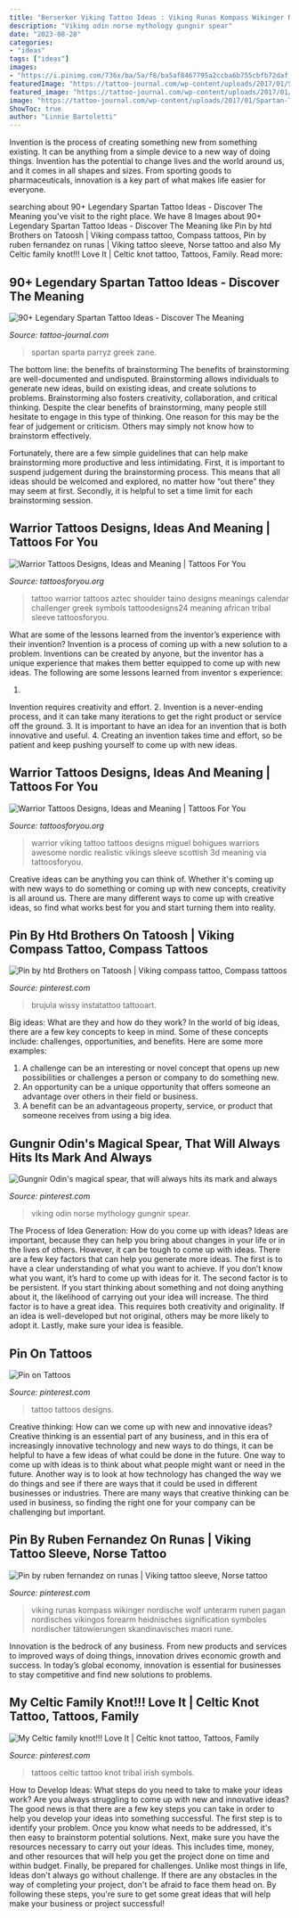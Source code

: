 ```yaml
---
title: "Berserker Viking Tattoo Ideas : Viking Runas Kompass Wikinger Nordische Wolf Unterarm Runen Pagan Nordisches Vikingos Forearm Heidnisches Signification Symboles Nordischer Tätowierungen Skandinavisches Maori Rune"
description: "Viking odin norse mythology gungnir spear"
date: "2023-08-28"
categories:
- "ideas"
tags: ["ideas"]
images:
- "https://i.pinimg.com/736x/ba/5a/f8/ba5af8467795a2ccba6b755cbfb72daf.jpg"
featuredImage: "https://tattoo-journal.com/wp-content/uploads/2017/01/Spartan-Tattoo-82-1.jpg"
featured_image: "https://tattoo-journal.com/wp-content/uploads/2017/01/Spartan-Tattoo-82-1.jpg"
image: "https://tattoo-journal.com/wp-content/uploads/2017/01/Spartan-Tattoo-82-1.jpg"
ShowToc: true
author: "Linnie Bartoletti"
---
```



Invention is the process of creating something new from something existing. It can be anything from a simple device to a new way of doing things. Invention has the potential to change lives and the world around us, and it comes in all shapes and sizes. From sporting goods to pharmaceuticals, innovation is a key part of what makes life easier for everyone.

	

		
searching about 90+ Legendary Spartan Tattoo Ideas - Discover The Meaning you've visit to the right place. We have 8 Images about 90+ Legendary Spartan Tattoo Ideas - Discover The Meaning like Pin by htd Brothers on Tatoosh | Viking compass tattoo, Compass tattoos, Pin by ruben fernandez on runas | Viking tattoo sleeve, Norse tattoo and also My Celtic family knot!!! Love It | Celtic knot tattoo, Tattoos, Family. Read more:
		
    
## 90+ Legendary Spartan Tattoo Ideas - Discover The Meaning

<img loading=lazy src="https://tattoo-journal.com/wp-content/uploads/2017/01/Spartan-Tattoo-82-1.jpg" onerror="this.onerror=null;this.src='https://tse3.mm.bing.net/th?id=OIP.LoqFNSJ4hREpyJxyiIHMZAHaHa&amp;pid=15.1';" alt="90+ Legendary Spartan Tattoo Ideas - Discover The Meaning">

_Source: tattoo-journal.com_

>spartan sparta parryz greek zane. 

	

The bottom line: the benefits of brainstorming
The benefits of brainstorming are well-documented and undisputed. Brainstorming allows individuals to generate new ideas, build on existing ideas, and create solutions to problems. Brainstorming also fosters creativity, collaboration, and critical thinking.
Despite the clear benefits of brainstorming, many people still hesitate to engage in this type of thinking. One reason for this may be the fear of judgement or criticism. Others may simply not know how to brainstorm effectively.

Fortunately, there are a few simple guidelines that can help make brainstorming more productive and less intimidating. First, it is important to suspend judgement during the brainstorming process. This means that all ideas should be welcomed and explored, no matter how “out there” they may seem at first. Secondly, it is helpful to set a time limit for each brainstorming session.

    
## Warrior Tattoos Designs, Ideas And Meaning | Tattoos For You

<img loading=lazy src="http://www.tattoosforyou.org/wp-content/uploads/2016/05/Taino-Warrior-Tattoos.jpg" onerror="this.onerror=null;this.src='https://tse4.mm.bing.net/th?id=OIP.nJIffTaVyEMmd_vTfe5n4wHaLI&amp;pid=15.1';" alt="Warrior Tattoos Designs, Ideas and Meaning | Tattoos For You">

_Source: tattoosforyou.org_

>tattoo warrior tattoos aztec shoulder taino designs meanings calendar challenger greek symbols tattoodesigns24 meaning african tribal sleeve tattoosforyou. 

	

What are some of the lessons learned from the inventor’s experience with their invention?
Invention is a process of coming up with a new solution to a problem. Inventions can be created by anyone, but the inventor has a unique experience that makes them better equipped to come up with new ideas. The following are some lessons learned from inventor s experience:

1. 
Invention requires creativity and effort.
2. 
Invention is a never-ending process, and it can take many iterations to get the right product or service off the ground.
3. 
It is important to have an idea for an invention that is both innovative and useful. 
4. 
Creating an invention takes time and effort, so be patient and keep pushing yourself to come up with new ideas.

    
## Warrior Tattoos Designs, Ideas And Meaning | Tattoos For You

<img loading=lazy src="https://www.tattoosforyou.org/wp-content/uploads/2016/05/Viking-Warrior-Tattoos.jpg" onerror="this.onerror=null;this.src='https://tse4.mm.bing.net/th?id=OIP.SSNnsbuDRSnPww3of2wc4AHaMn&amp;pid=15.1';" alt="Warrior Tattoos Designs, Ideas and Meaning | Tattoos For You">

_Source: tattoosforyou.org_

>warrior viking tattoo tattoos designs miguel bohigues warriors awesome nordic realistic vikings sleeve scottish 3d meaning via tattoosforyou. 

	

Creative ideas can be anything you can think of. Whether it's coming up with new ways to do something or coming up with new concepts, creativity is all around us. There are many different ways to come up with creative ideas, so find what works best for you and start turning them into reality.

    
## Pin By Htd Brothers On Tatoosh | Viking Compass Tattoo, Compass Tattoos

<img loading=lazy src="https://i.pinimg.com/736x/77/59/6c/77596cda1e897bbf99704227e5d22bf1.jpg" onerror="this.onerror=null;this.src='https://tse1.mm.bing.net/th?id=OIP.R9US54E_G6ICWSKq9dzFpQHaKd&amp;pid=15.1';" alt="Pin by htd Brothers on Tatoosh | Viking compass tattoo, Compass tattoos">

_Source: pinterest.com_

>brujula wissy instatattoo tattooart. 

	

Big ideas: What are they and how do they work?
In the world of big ideas, there are a few key concepts to keep in mind. Some of these concepts include: challenges, opportunities, and benefits. Here are some more examples:
1. A challenge can be an interesting or novel concept that opens up new possibilities or challenges a person or company to do something new. 
2. An opportunity can be a unique opportunity that offers someone an advantage over others in their field or business. 
3. A benefit can be an advantageous property, service, or product that someone receives from using a big idea.

    
## Gungnir Odin&#039;s Magical Spear, That Will Always Hits Its Mark And Always

<img loading=lazy src="https://i.pinimg.com/736x/ba/b5/ef/bab5ef1efa26c24cee98cbed9c33e129--legends-goddesses.jpg" onerror="this.onerror=null;this.src='https://tse4.mm.bing.net/th?id=OIP.FSIOW3Y3y6Z5piaOw2v9pAHaKA&amp;pid=15.1';" alt="Gungnir Odin&#039;s magical spear, that will always hits its mark and always">

_Source: pinterest.com_

>viking odin norse mythology gungnir spear. 

	

The Process of Idea Generation: How do you come up with ideas?
Ideas are important, because they can help you bring about changes in your life or in the lives of others. However, it can be tough to come up with ideas. There are a few key factors that can help you generate more ideas. The first is to have a clear understanding of what you want to achieve. If you don’t know what you want, it’s hard to come up with ideas for it. The second factor is to be persistent. If you start thinking about something and not doing anything about it, the likelihood of carrying out your idea will increase. The third factor is to have a great idea. This requires both creativity and originality. If an idea is well-developed but not original, others may be more likely to adopt it. Lastly, make sure your idea is feasible.

    
## Pin On Tattoos

<img loading=lazy src="https://i.pinimg.com/736x/d6/48/23/d64823b49e663ebfb37f735101993ad0--tattoo-design-for-men-tattoo-designs.jpg" onerror="this.onerror=null;this.src='https://tse1.mm.bing.net/th?id=OIP.UrWIcdlgF7KWYn7J31lziAHaHa&amp;pid=15.1';" alt="Pin on Tattoos">

_Source: pinterest.com_

>tattoo tattoos designs. 

	

Creative thinking: How can we come up with new and innovative ideas?
Creative thinking is an essential part of any business, and in this era of increasingly innovative technology and new ways to do things, it can be helpful to have a few ideas of what could be done in the future. One way to come up with ideas is to think about what people might want or need in the future. Another way is to look at how technology has changed the way we do things and see if there are ways that it could be used in different businesses or industries. There are many ways that creative thinking can be used in business, so finding the right one for your company can be challenging but important.

    
## Pin By Ruben Fernandez On Runas | Viking Tattoo Sleeve, Norse Tattoo

<img loading=lazy src="https://i.pinimg.com/736x/ba/5a/f8/ba5af8467795a2ccba6b755cbfb72daf.jpg" onerror="this.onerror=null;this.src='https://tse2.mm.bing.net/th?id=OIP.teYk0mesou4CLxswhrV_WQHaPv&amp;pid=15.1';" alt="Pin by ruben fernandez on runas | Viking tattoo sleeve, Norse tattoo">

_Source: pinterest.com_

>viking runas kompass wikinger nordische wolf unterarm runen pagan nordisches vikingos forearm heidnisches signification symboles nordischer tätowierungen skandinavisches maori rune. 

	

Innovation is the bedrock of any business. From new products and services to improved ways of doing things, innovation drives economic growth and success. In today’s global economy, innovation is essential for businesses to stay competitive and find new solutions to problems.

    
## My Celtic Family Knot!!! Love It | Celtic Knot Tattoo, Tattoos, Family

<img loading=lazy src="https://i.pinimg.com/736x/fe/35/7f/fe357f7db16129e1224777398c20ed40--irish-family-tattoos-random-things.jpg" onerror="this.onerror=null;this.src='https://tse2.mm.bing.net/th?id=OIP.mXs-_lqDOdcc54jWEamItQHaJ6&amp;pid=15.1';" alt="My Celtic family knot!!! Love It | Celtic knot tattoo, Tattoos, Family">

_Source: pinterest.com_

>tattoos celtic tattoo knot tribal irish symbols. 

	

How to Develop Ideas: What steps do you need to take to make your ideas work?
Are you always struggling to come up with new and innovative ideas? The good news is that there are a few key steps you can take in order to help you develop your ideas into something successful. The first step is to identify your problem. Once you know what needs to be addressed, it's then easy to brainstorm potential solutions. Next, make sure you have the resources necessary to carry out your ideas. This includes time, money, and other resources that will help you get the project done on time and within budget. Finally, be prepared for challenges. Unlike most things in life, Ideas don't always go without challenge. If there are any obstacles in the way of completing your project, don't be afraid to face them head on. By following these steps, you're sure to get some great ideas that will help make your business or project successful!

